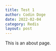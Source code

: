 ```yaml
---
title: Test 1
author: Codin Doge
date: 2022-02-04
category: Redis
layout: post
---
```


This is an about page.
